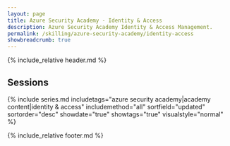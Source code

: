 ```yaml
---
layout: page
title: Azure Security Academy - Identity & Access
description: Azure Security Academy Identity & Access Management.
permalink: /skilling/azure-security-academy/identity-access
showbreadcrumb: true
---
```


{% include_relative header.md %}

## Sessions

{% include series.md 
    includetags="azure security academy|academy content|identity & access" includemethod="all"
    sortfield="updated" sortorder="desc" showdate="true" showtags="true"
    visualstyle="normal"
%}

{% include_relative footer.md %}